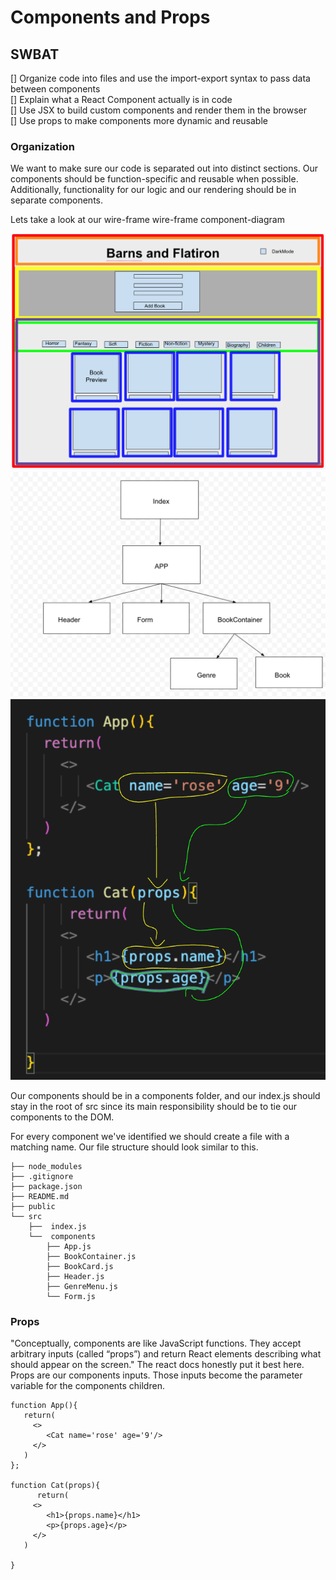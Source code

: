 # Components and Props
## SWBAT
[] Organize code into files and use the import-export syntax to pass data between components  
[] Explain what a React Component actually is in code  
[] Use JSX to build custom components and render them in the browser  
[] Use props to make components more dynamic and reusable  

### Organization
We want to make sure our code is separated out into distinct sections. Our components should be function-specific and reusable when possible. Additionally, functionality for our logic and our rendering should be in separate components.   

Lets take a look at our wire-frame wire-frame component-diagram   

![wireframe](./assets/wireframe.png)
![component-diagram](./assets/component-diagram.png)
![props](./assets/props.png)

Our components should be in a components folder, and our index.js should stay in the root of src since its main responsibility should be to tie our components to the DOM.

For every component we've identified we should create a file with a matching name. Our file structure should look similar to this.

```
├── node_modules
├── .gitignore
├── package.json
├── README.md
├── public
└── src
    ├──  index.js
    └──  components
        ├── App.js
        ├── BookContainer.js
        ├── BookCard.js
        ├── Header.js
        ├── GenreMenu.js
        └── Form.js
```

### Props
"Conceptually, components are like JavaScript functions. They accept arbitrary inputs (called “props”) and return React elements describing what should appear on the screen." The react docs honestly put it best here. Props are our components inputs. Those inputs become the parameter variable for the components children.

```
function App(){
   return(
     <>
        <Cat name='rose' age='9'/>
     </>
   )
}; 

function Cat(props){
      return(
     <>
        <h1>{props.name}</h1>
        <p>{props.age}</p>
     </>
   )

}
```